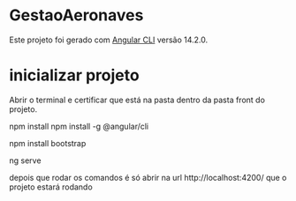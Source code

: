 # GestaoAeronaves

Este projeto foi gerado com [Angular CLI](https://github.com/angular/angular-cli) versão 14.2.0.

# inicializar projeto

  Abrir o terminal e certificar que está na pasta dentro da pasta front  do projeto.

  npm install
  npm install -g @angular/cli
  
  npm install bootstrap
  
  ng serve

  depois que rodar os comandos é só abrir na url http://localhost:4200/ que o projeto estará rodando


